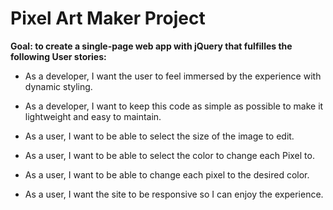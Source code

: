 # Pixel Art Maker Project

**Goal: to create a single-page web app with jQuery that fulfilles the following User stories:**

  - As a developer, I want the user to feel immersed by the experience with dynamic styling.
  - As a developer, I want to keep this code as simple as possible to make it lightweight and easy to maintain.

  - As a user, I want to be able to select the size of the image to edit.
  - As a user, I want to be able to select the color to change each Pixel to.
  - As a user, I want to be able to change each pixel to the desired color.
  - As a user, I want the site to be responsive so I can enjoy the experience. 
